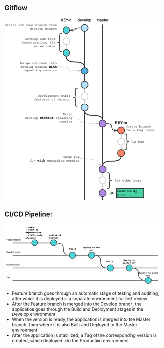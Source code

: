 ## Gitflow

![./assets/gitflow.png](./assets/gitflow.png)

## CI/CD Pipeline:

![./assets/ci-cd-pipeline.png](./assets/ci-cd-pipeline.png)

- Feature branch goes through an automatic stage of testing and auditing, after which it is deployed in a separate environment for test review
- After the Feature branch is merged into the Develop branch, the application goes through the Build and Deployment stages in the Develop environment
- When the version is ready, the application is merged into the Master branch, from where it is also Built and Deployed to the Master environment
- After the application is stabilized, a Tag of the corresponding version is created, which deployed into the Production environment
